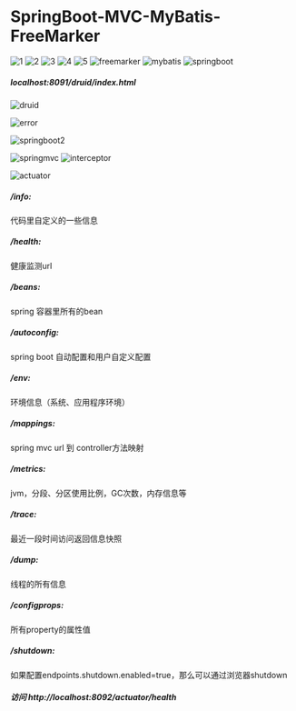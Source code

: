 # SpringBoot-MVC-MyBatis-FreeMarker

![1](image/1.jpg)
![2](image/2.jpg)
![3](image/3.jpg)
![4](image/4.jpg)
![5](image/5.jpg)
![freemarker](image/freemarker.jpg)
![mybatis](image/mybatis.jpg)
![springboot](image/springboot.jpg)
##### localhost:8091/druid/index.html
![druid](image/druid.png)

![error](image/error.jpg)

![springboot2](image/springboot2.jpg)

![springmvc](image/springmvc.jpg)
![interceptor](image/interceptor.jpg)

![actuator](image/actuator.png)
##### /info:
代码里自定义的一些信息
##### /health:
健康监测url
##### /beans:
spring 容器里所有的bean
##### /autoconfig:
spring boot 自动配置和用户自定义配置
##### /env:
环境信息（系统、应用程序环境）
##### /mappings:
spring mvc url 到 controller方法映射
##### /metrics:
jvm，分段、分区使用比例，GC次数，内存信息等
##### /trace:
最近一段时间访问返回信息快照
##### /dump:
线程的所有信息
##### /configprops:
所有property的属性值
##### /shutdown:
如果配置endpoints.shutdown.enabled=true，那么可以通过浏览器shutdown

##### 访问 http://localhost:8092/actuator/health